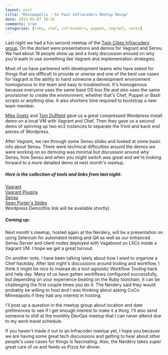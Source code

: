 ```yaml
---
layout: post
title: "Minneapolis - St Paul Infracoders Meetup Recap"
date: 2013-05-07 10:34
comments: true
categories: [ruby, chef, infracoders, puppet, vagrant, sensu]
---
```

Last night we had a fun second meetup of the [Twin Cities Infracoders group](http://www.meetup.com/Twin-Cities-Infracoders).  On the docket were presentations and demos for Vagrant and Sensu.  We had about 18 people show up and a lively discussion ensued on why you'd want to use something like Vagrant and implementation strategies. 

Most of us have partnered with development teams who have asked for things that are difficult to provide or unwise and one of the best use cases for Vagrant is the ability to hand someone a development environment homogenous to the team and easy to troubleshoot. It's homogenous because everyone uses the same base OS box file and also uses the same provisioner to create the environment, whether that's Chef, Puppet or Bash scripts or anything else. It also shortens time required to bootstrap a new team member.

[Mike Goetz](http://www.linkedin.com/in/mpgoetz) and [Tom Duffield](http://www.linkedin.com/in/thomasduffield) gave us a great compressed Wordpress install demo on a local VM with Vagrant and Chef. Then they gave us a second demo of spinning up two ec2 instances to separate the front and back end pieces of Wordpress.

After Vagrant, we ran through some Sensu slides and looked at some basic info about Sensu.  There were technical difficulties around the demos we were working on so demoing was minimal but discussion around why Sensu, how Sensu and when you might switch was great and we're looking forward to a more detailed demo at next month's meetup.

##### Here is the collection of tools and links from last night:
[Vagrant](http://www.vagrantup.com/)  
[Vagrant Plugins](http://docs.vagrantup.com/v2/plugins/index.html)  
[Sensu](http://sensuapp.org/)  
[Sean Porter's Slides](http://slides.sensuapp.org/)  
Wordpress Demo(this link will be available shortly)  


##### Coming up:
Next month's meetup, hosted again at the Nerdery, will be a presentation on using Selenium for automated testing and QA as well as our enhanced Sensu Server and client nodes deployed with Vagabond on LXCs inside a Vagrant VM.  I hope we get a great turnout.

On another note, I have been talking lately about how I want to organize a Chef hackday. After last night's discussions around tooling and workflow, I think it might be nice to instead do a tool-agnostic Workflow Tooling hack and help day. Many of us have gotten workflows configured successfully, but depending on your experience beating on the Ruby toolchain, it can be challenging the first couple times you do it.  The Nerdery said they would probably be willing to host and I was thinking about asking CoCo Minneapolis if they had any interest in hosting.

I'll post up a question in the meetup group about location and date preferences to see if I get enough interest to make it a thing. I'll also send someone to shill at the monthly DevOps meetup that I can never attend due to my work travel schedule.  

If you haven't made it out to an Infracoder meetup yet, I hope you because we are having some great tech discussions and getting to hear about other people's uses cases for things is fascinating. Also, the Nerdery takes super great care of us and feeds us Pizza for dinner.
